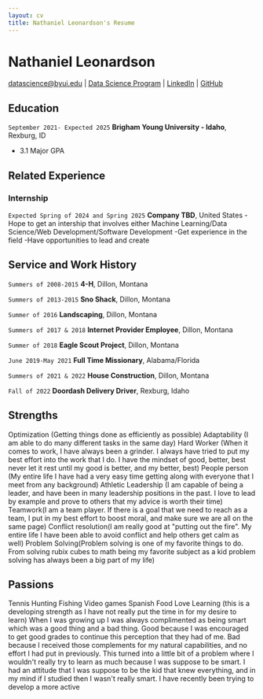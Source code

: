 ```yaml
---
layout: cv
title: Nathaniel Leonardson's Resume
---
```

# Nathaniel Leonardson


<div id="webaddress">
<a href="datascience@byui.edu">datascience@byui.edu</a>
| <a href="https://byuidatascience.github.io/development.html">Data Science Program</a>
| <a href="https://www.linkedin.com/groups/13537407/">LinkedIn</a>
| <a href="https://github.com/byuids-resumes">GitHub</a>
</div>

<!-- https://www.monique.tech/the-art-of-markdown -->

## Education

`September 2021- Expected 2025`
__Brigham Young University - Idaho__, Rexburg, ID

- 3.1 Major GPA

## Related Experience

### Internship

`Expected Spring of 2024 and Spring 2025`
__Company TBD__, United States
-Hope to get an intership that involves either Machine Learning/Data Science/Web Development/Software Development
-Get experience in the field
-Have opportunities to lead and create


## Service and Work History

`Summers of 2008-2015`
__4-H__, Dillon, Montana

`Summers of 2013-2015`
__Sno Shack__, Dillon, Montana

`Summer of 2016`
__Landscaping__, Dillon, Montana

`Summers of 2017 & 2018`
__Internet Provider Employee__, Dillon, Montana

`Summer of 2018`
__Eagle Scout Project__, Dillon, Montana

`June 2019-May 2021`
__Full Time Missionary__, Alabama/Florida

`Summers of 2021 & 2022`
__House Construction__, Dillon, Montana

`Fall of 2022`
__Doordash Delivery Driver__, Rexburg, Idaho

## Strengths

Optimization (Getting things done as efficiently as possible)
Adaptability (I am  able to do many different tasks in the same day)
Hard Worker (When it comes to work, I have always been a grinder. I always have tried to put my best effort into the work that I do. I have the mindset of good, better, best never let it rest until my good is better, and my better, best)
People person (My entire life I have had a very easy time getting along with everyone that I meet from any background)
Athletic
Leadership (I am capable of being a leader, and have been in many leadership positions in the past. I love to lead by example and prove to others that my advice is worth their time)
Teamwork(I am a team player. If there is a goal that we need to reach as a team, I put in my best effort to boost moral, and make sure we are all on the same page)
Conflict resolution(I am really good at "putting out the fire". My entire life I have been able to avoid conflict and help others get calm as well)
Problem Solving(Problem solving is one of my favorite things to do. From solving rubix cubes to math being my favorite subject as a kid problem solving has always been a big part of my life)

## Passions
Tennis
Hunting
Fishing
Video games
Spanish
Food
Love Learning (this is a developing strength as I have not really put the time in for my desire to learn)
When I was growing up I was always complimented as being smart which was a good thing and a bad thing. Good because I was encouraged to get good grades to continue this perception that they had of me. Bad because I received those complements for my natural capabilities, and no effort I had put in previously. This turned into a little bit of a problem where I wouldn't really try to learn as much because I was suppose to be smart. I had an attitude that I was suppose to be the kid that knew everything, and in my mind if I studied then I wasn't really smart. I have recently been trying to develop a more active  


<!-- ### Footer

Last updated: May 2013 -->


